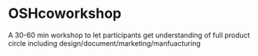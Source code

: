 # OSHcoworkshop
A 30-60 min workshop to let participants get understanding of full product circle including design/document/marketing/manfuacturing
